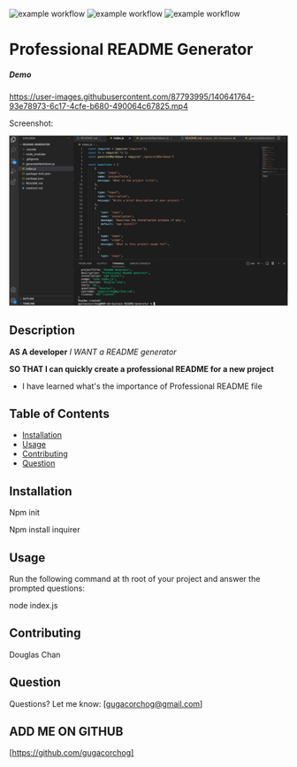 

![example workflow](https://img.shields.io/badge/LICENSE-MIT-RED)
![example workflow](https://img.shields.io/github/repo-size/gugacorchog/README-Generator)
![example workflow](https://img.shields.io/github/languages/count/gugacorchog/README-Generator) 


#  **Professional README Generator**
##### Demo 


https://user-images.githubusercontent.com/87793995/140641764-93e78973-6c17-4cfe-b680-490064c67825.mp4


Screenshot:

![screenshot](https://github.com/gugacorchog/README-Generator/blob/main/assets/screenshot.jpg)

## Description 

**AS A developer**
*I WANT a README generator*

**SO THAT I can quickly create a professional README for a new project**
- I have learned what's the importance of Professional README file

## Table of Contents 

- [Installation](#installation)
- [Usage](#usage)
- [Contributing](#contributing)
- [Question](#question) 
 

## Installation

Npm init

Npm install inquirer 

## Usage

Run the following command at th root of your project and answer the prompted questions:

node index.js

## Contributing
Douglas Chan 

## Question
Questions? Let me know:  [gugacorchog@gmail.com]

## ADD ME ON GITHUB 
[https://github.com/gugacorchog]
